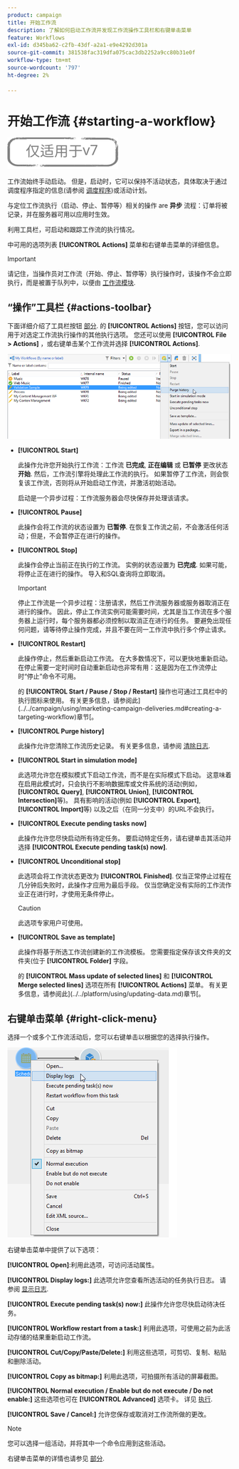```yaml
---
product: campaign
title: 开始工作流
description: 了解如何启动工作流并发现工作流操作工具栏和右键单击菜单
feature: Workflows
exl-id: d345ba62-c2fb-43df-a2a1-e9e4292d301a
source-git-commit: 381538fac319dfa075cac3db2252a9cc80b31e0f
workflow-type: tm+mt
source-wordcount: '797'
ht-degree: 2%

---
```


# 开始工作流 {#starting-a-workflow}

![](../../assets/v7-only.svg)

工作流始终手动启动。 但是，启动时，它可以保持不活动状态，具体取决于通过调度程序指定的信息(请参阅 [调度程序](scheduler.md))或活动计划。

与定位工作流执行（启动、停止、暂停等）相关的操作 are **异步** 流程：订单将被记录，并在服务器可用以应用时生效。

利用工具栏，可启动和跟踪工作流的执行情况。

中可用的选项列表 **[!UICONTROL Actions]** 菜单和右键单击菜单的详细信息。

>[!IMPORTANT]
>
>请记住，当操作员对工作流（开始、停止、暂停等）执行操作时，该操作不会立即执行，而是被置于队列中，以便由 [工作流模块](architecture.md).

## “操作”工具栏 {#actions-toolbar}

下面详细介绍了工具栏按钮 [部分](../../campaign/using/marketing-campaign-deliveries.md#building-the-main-target-in-a-workflow). 的 **[!UICONTROL Actions]** 按钮，您可以访问用于对选定工作流执行操作的其他执行选项。 您还可以使用 **[!UICONTROL File > Actions]** ，或右键单击某个工作流并选择 **[!UICONTROL Actions]**.

![](assets/purge_historique.png)

* **[!UICONTROL Start]**

   此操作允许您开始执行工作流：工作流 **已完成**, **正在编辑** 或 **已暂停** 更改状态 **开始**. 然后，工作流引擎将处理此工作流的执行。 如果暂停了工作流，则会恢复该工作流，否则将从开始启动工作流，并激活初始活动。

   启动是一个异步过程：工作流服务器会尽快保存并处理该请求。

* **[!UICONTROL Pause]**

   此操作会将工作流的状态设置为 **已暂停**. 在恢复工作流之前，不会激活任何活动；但是，不会暂停正在进行的操作。

* **[!UICONTROL Stop]**

   此操作会停止当前正在执行的工作流。 实例的状态设置为 **已完成**. 如果可能，将停止正在进行的操作。 导入和SQL查询将立即取消。

   >[!IMPORTANT]
   >
   >停止工作流是一个异步过程：注册请求，然后工作流服务器或服务器取消正在进行的操作。 因此，停止工作流实例可能需要时间，尤其是当工作流在多个服务器上运行时，每个服务器都必须控制以取消正在进行的任务。 要避免出现任何问题，请等待停止操作完成，并且不要在同一工作流中执行多个停止请求。

* **[!UICONTROL Restart]**

   此操作停止，然后重新启动工作流。 在大多数情况下，可以更快地重新启动。 在停止需要一定时间时自动重新启动也非常有用：这是因为在工作流停止时“停止”命令不可用。

   的 **[!UICONTROL Start / Pause / Stop / Restart]** 操作也可通过工具栏中的执行图标来使用。 有关更多信息，请参阅此](../../campaign/using/marketing-campaign-deliveries.md#creating-a-targeting-workflow)章节[。

* **[!UICONTROL Purge history]**

   此操作允许您清除工作流历史记录。 有关更多信息，请参阅 [清除日志](monitoring-workflow-execution.md#purging-the-logs).

* **[!UICONTROL Start in simulation mode]**

   此选项允许您在模拟模式下启动工作流，而不是在实际模式下启动。 这意味着在启用此模式时，只会执行不影响数据库或文件系统的活动(例如， **[!UICONTROL Query]**, **[!UICONTROL Union]**, **[!UICONTROL Intersection]**&#x200B;等)。 具有影响的活动(例如 **[!UICONTROL Export]**, **[!UICONTROL Import]**&#x200B;等) 以及之后（在同一分支中）的URL不会执行。

* **[!UICONTROL Execute pending tasks now]**

   此操作允许您尽快启动所有待定任务。 要启动特定任务，请右键单击其活动并选择 **[!UICONTROL Execute pending task(s) now]**.

* **[!UICONTROL Unconditional stop]**

   此选项会将工作流状态更改为 **[!UICONTROL Finished]**. 仅当正常停止过程在几分钟后失败时，此操作才应用为最后手段。 仅当您确定没有实际的工作流作业正在进行时，才使用无条件停止。

   >[!CAUTION]
   >
   >此选项专家用户可使用。

* **[!UICONTROL Save as template]**

   此操作将基于所选工作流创建新的工作流模板。 您需要指定保存该文件夹的文件夹(位于 **[!UICONTROL Folder]** 字段。

   的 **[!UICONTROL Mass update of selected lines]** 和 **[!UICONTROL Merge selected lines]** 选项在所有 **[!UICONTROL Actions]** 菜单。 有关更多信息，请参阅此](../../platform/using/updating-data.md)章节[。

## 右键单击菜单 {#right-click-menu}

选择一个或多个工作流活动后，您可以右键单击以根据您的选择执行操作。

![](assets/contextual_menu.png)

右键单击菜单中提供了以下选项：

**[!UICONTROL Open]**:利用此选项，可访问活动属性。

**[!UICONTROL Display logs:]** 此选项允许您查看所选活动的任务执行日志。 请参阅 [显示日志](monitoring-workflow-execution.md#displaying-logs).

**[!UICONTROL Execute pending task(s) now:]** 此操作允许您尽快启动待决任务。

**[!UICONTROL Workflow restart from a task:]** 利用此选项，可使用之前为此活动存储的结果重新启动工作流。

**[!UICONTROL Cut/Copy/Paste/Delete:]** 利用这些选项，可剪切、复制、粘贴和删除活动。

**[!UICONTROL Copy as bitmap:]** 利用此选项，可拍摄所有活动的屏幕截图。

**[!UICONTROL Normal execution / Enable but do not execute / Do not enable:]** 这些选项也可在 **[!UICONTROL Advanced]** 选项卡。 详见 [执行](advanced-parameters.md#execution).

**[!UICONTROL Save / Cancel:]** 允许您保存或取消对工作流所做的更改。

>[!NOTE]
>
>您可以选择一组活动，并将其中一个命令应用到这些活动。

右键单击菜单的详情也请参见 [部分](../../campaign/using/marketing-campaign-deliveries.md#executing-a-workflow).
